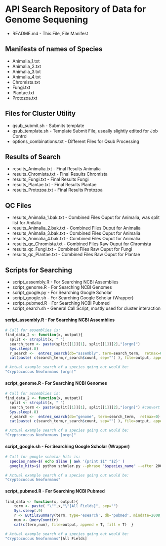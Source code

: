 # API Search Repository of Data for Genome Sequening

* README.md - This File, File Manifest

## Manifests of names of Species
* Animalia_1.txt
* Animalia_2.txt
* Animalia_3.txt
* Animalia_4.txt
* Chromista.txt
* Fungi.txt
* Plantae.txt
* Protozoa.txt

## Files for Cluster Utility
* qsub_submit.sh - Submits template
* qsub_template.sh - Template Submit File, useally slightly edited for Job Control
* options_combinations.txt - Different Files for Qsub Processing

## Results of Search
* results_Animalia.txt - Final Results Animalia
* results_Chromista.txt - Final Results Chromista
* results_Fungi.txt - Final Results Fungi
* results_Plantae.txt - Final Results Plantae
* results_Protozoa.txt - Final Results Protozoa

## QC Files
* results_Animalia_1.bak.txt - Combined Files Ouput for Animalia, was split list for Anilalia 
* results_Animalia_2.bak.txt - Combined Files Ouput for Animalia
* results_Animalia_3.bak.txt - Combined Files Ouput for Animalia
* results_Animalia_4.bak.txt - Combined Files Ouput for Animalia
* results_qc_Chromista.txt - Combined Files Raw Ouput for Chromista
* results_qc_Fungi.txt - Combined Files Raw Ouput for Fungi
* results_qc_Plantae.txt - Combined Files Raw Ouput for Plantae

## Scripts for Searching 
* script_assembly.R - For Searching NCBI Assemblies 
* script_genome.R - For Searching NCBI Genomes
* script_google.py - For Searching Google Scholar
* script_google.sh - For Searching Google Scholar (Wrapper)
* script_pubmed.R - For Searching NCBI Pubmed
* script_search.sh - General Call Script, mostly used for cluster interaction



#### script_assembly.R - For Searching NCBI Assemblies 
```R
# Call for assemblies is:
find_data_2 <- function(x, output){
  split <- strsplit(x, " ")
  search_term <- paste(split[[1]][1], split[[1]][2],"[orgn]") 
  Sys.sleep(.8)
  r_search <-  entrez_search(db="assembly", term=search_term,  retmax=0)
  cat(paste( c(search_term,r_search$count, sep="") ), file=output, append = T, fill = T)  }
  
# Actual example search of a species going out would be:
"Cryptococcus Neoformans [orgn]"
```
#### script_genome.R - For Searching NCBI Genomes
```R
# Call for assemblies is:
find_data_2 <- function(x, output){
  split <- strsplit(x, " ")
  search_term <- paste(split[[1]][1], split[[1]][2],"[orgn]") #convert to number
  Sys.sleep(.8)
  r_search <-  entrez_search(db="genome", term=search_term,  retmax=0)
  cat(paste( c(search_term,r_search$count, sep="") ), file=output, append = T, fill = T)  }
  
# Actual example search of a species going out would be:
"Cryptococcus Neoformans [orgn]"
```
#### script_google.sh - For Searching Google Scholar (Wrapper)
```bash
# Call for google scholar hits is:
  species_name=$( echo $line | awk '{print $1" "$2}' )
  google_hits=$( python scholar.py --phrase "$species_name" --after 2007 --before 2019 -c 0 --txt-globals --no-patents | awk 'NR==1{print $3}') # should not include 2007 and 2019
  
# Actual example search of a species going out would be:
"Cryptococcus Neoformans"
```
#### script_pubmed.R - For Searching NCBI Pubmed
```R
find_data <- function(x, output){
    term <- paste( "\"",x,"\"[All Fields]", sep="")
    Sys.sleep(.9)
    r <- EUtilsSummary(term, type='esearch', db='pubmed', mindate=2008, maxdate=2018) # Should include 2008 and 2018
    num <- QueryCount(r)
    cat(c(term,num), file=output, append = T, fill = T)  }
  
# Actual example search of a species going out would be:
"Cryptococcus Neoformans"[All Fields]
```


